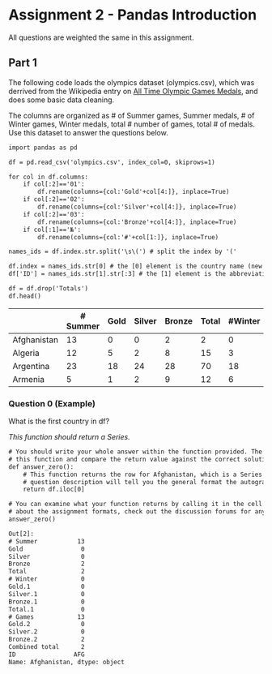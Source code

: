 # Assignment 2 - Pandas Introduction
All questions are weighted the same in this assignment.
## Part 1
The following code loads the olympics dataset (olympics.csv), which was derrived from the Wikipedia entry on [All Time Olympic Games Medals](https://en.wikipedia.org/wiki/All-time_Olympic_Games_medal_table), and does some basic data cleaning.

The columns are organized as # of Summer games, Summer medals, # of Winter games, Winter medals, total # number of games, total # of medals. Use this dataset to answer the questions below.
```html
import pandas as pd

df = pd.read_csv('olympics.csv', index_col=0, skiprows=1)

for col in df.columns:
    if col[:2]=='01':
        df.rename(columns={col:'Gold'+col[4:]}, inplace=True)
    if col[:2]=='02':
        df.rename(columns={col:'Silver'+col[4:]}, inplace=True)
    if col[:2]=='03':
        df.rename(columns={col:'Bronze'+col[4:]}, inplace=True)
    if col[:1]=='№':
        df.rename(columns={col:'#'+col[1:]}, inplace=True)

names_ids = df.index.str.split('\s\(') # split the index by '('

df.index = names_ids.str[0] # the [0] element is the country name (new index)
df['ID'] = names_ids.str[1].str[:3] # the [1] element is the abbreviation or ID (take first 3 characters from that)

df = df.drop('Totals')
df.head()
```


| |# Summer|	Gold|	Silver|	Bronze|	Total|#Winter|Gold.1|Silver.1|Bronze.1|Total.1|# Games|Gold.2|Silver.2| Bronze.2|Combined|total|ID|
| --- | --- | --- | --- | --- | --- | --- | --- | --- | --- | --- | --- | --- | --- | --- | --- | --- | --- |
|Afghanistan|	13|	0|	0|	2|	2	|0	|0|	0|	0|	0|	13|	0	|0|	2|	2|AFG|
|Algeria|	12|	5|	2|	8	|15|	3	|0	|0	|0	|0	|15|	5	|2	|8	|15|	ALG|
|Argentina	|23|	18|	24	|28	|70	|18	|0|	0	|0|	0|41|	18|24|28|70|	ARG|
|Armenia	|5	|1	|2	|9	|12|	6	|0	|0	|0	|0	|11	|1	|2|	9	|12|	ARM|
### Question 0 (Example)

What is the first country in df?

*This function should return a Series.*
```html
# You should write your whole answer within the function provided. The autograder will call
# this function and compare the return value against the correct solution value
def answer_zero():
    # This function returns the row for Afghanistan, which is a Series object. The assignment
    # question description will tell you the general format the autograder is expecting
    return df.iloc[0]

# You can examine what your function returns by calling it in the cell. If you have questions
# about the assignment formats, check out the discussion forums for any FAQs
answer_zero()
```
```html
Out[2]:
# Summer           13
Gold                0
Silver              0
Bronze              2
Total               2
# Winter            0
Gold.1              0
Silver.1            0
Bronze.1            0
Total.1             0
# Games            13
Gold.2              0
Silver.2            0
Bronze.2            2
Combined total      2
ID                AFG
Name: Afghanistan, dtype: object
```

